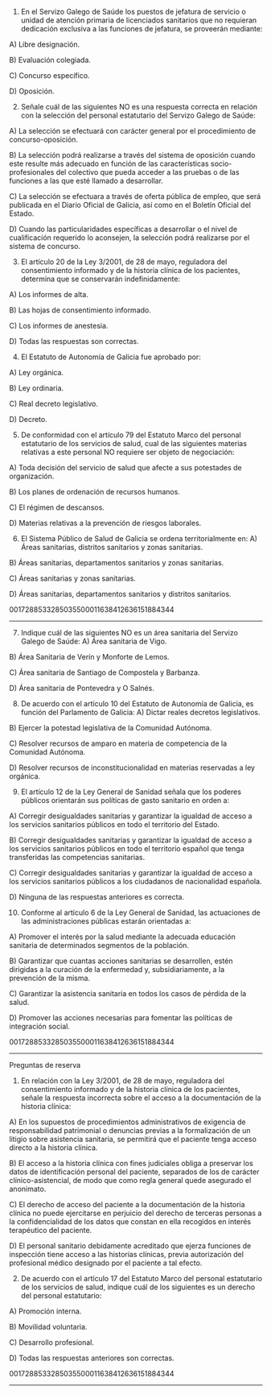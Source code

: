 
1. En el Servizo Galego de Saúde los puestos de jefatura de servicio o unidad de atención primaria de
licenciados sanitarios que no requieran dedicación exclusiva a las funciones de jefatura, se proveerán
mediante:

A) Libre designación.

B) Evaluación colegiada.

C) Concurso específico.

D) Oposición.

2. Señale cuál de las siguientes NO es una respuesta correcta en relación con la selección del personal
estatutario del Servizo Galego de Saúde:

A) La selección se efectuará con carácter general por el procedimiento de concurso-oposición.

B) La selección podrá realizarse a través del sistema de oposición cuando este resulte más adecuado en
función de las características socio-profesionales del colectivo que pueda acceder a las pruebas o de las
funciones a las que esté llamado a desarrollar.

C) La selección se efectuara a través de oferta pública de empleo, que será publicada en el Diario Oficial de
Galicia, así como en el Boletín Oficial del Estado.

D) Cuando las particularidades específicas a desarrollar o el nivel de cualificación requerido lo aconsejen, la
selección podrá realizarse por el sistema de concurso.

3. El artículo 20 de la Ley 3/2001, de 28 de mayo, reguladora del consentimiento informado y de la historia
clínica de los pacientes, determina que se conservarán indefinidamente:

A) Los informes de alta.

B) Las hojas de consentimiento informado.

C) Los informes de anestesia.

D) Todas las respuestas son correctas.

4. El Estatuto de Autonomía de Galicia fue aprobado por:

A) Ley orgánica.

B) Ley ordinaria.

C) Real decreto legislativo.

D) Decreto.

5. De conformidad con el artículo 79 del Estatuto Marco del personal estatutario de los servicios de salud, cual
de las siguientes materias relativas a este personal NO requiere ser objeto de negociación:

A) Toda decisión del servicio de salud que afecte a sus potestades de organización.

B) Los planes de ordenación de recursos humanos.

C) El régimen de descansos.

D) Materias relativas a la prevención de riesgos laborales.

6. El Sistema Público de Salud de Galicia se ordena territorialmente en:
A) Áreas sanitarias, distritos sanitarios y zonas sanitarias.

B) Áreas sanitarias, departamentos sanitarios y zonas sanitarias.

C) Áreas sanitarias y zonas sanitarias.

D) Áreas sanitarias, departamentos sanitarios y distritos sanitarios.

0017288533285035500011638412636151884344

---

7. Indique cuál de las siguientes NO es un área sanitaria del Servizo Galego de Saúde:
A) Área sanitaria de Vigo.

B) Área Sanitaria de Verín y Monforte de Lemos.

C) Área sanitaria de Santiago de Compostela y Barbanza.

D) Área sanitaria de Pontevedra y O Salnés.

8. De acuerdo con el artículo 10 del Estatuto de Autonomía de Galicia, es función del Parlamento de Galicia:
A) Dictar reales decretos legislativos.

B) Ejercer la potestad legislativa de la Comunidad Autónoma.

C) Resolver recursos de amparo en materia de competencia de la Comunidad Autónoma.

D) Resolver recursos de inconstitucionalidad en materias reservadas a ley orgánica.

9. El artículo 12 de la Ley General de Sanidad señala que los poderes públicos orientarán sus políticas de gasto
sanitario en orden a:

A) Corregir desigualdades sanitarias y garantizar la igualdad de acceso a los servicios sanitarios públicos en
todo el territorio del Estado.

B) Corregir desigualdades sanitarias y garantizar la igualdad de acceso a los servicios sanitarios públicos en
todo el territorio español que tenga transferidas las competencias sanitarias.

C) Corregir desigualdades sanitarias y garantizar la igualdad de acceso a los servicios sanitarios públicos a los
ciudadanos de nacionalidad española.

D) Ninguna de las respuestas anteriores es correcta.

10. Conforme al artículo 6 de la Ley General de Sanidad, las actuaciones de las administraciones públicas
estarán orientadas a:

A) Promover el interés por la salud mediante la adecuada educación sanitaria de determinados segmentos de la
población.

B) Garantizar que cuantas acciones sanitarias se desarrollen, estén dirigidas a la curación de la enfermedad y,
subsidiariamente, a la prevención de la misma.

C) Garantizar la asistencia sanitaria en todos los casos de pérdida de la salud.

D) Promover las acciones necesarias para fomentar las políticas de integración social.

0017288533285035500011638412636151884344

---

Preguntas de reserva

1. En relación con la Ley 3/2001, de 28 de mayo, reguladora del consentimiento informado y de la historia
clínica de los pacientes, señale la respuesta incorrecta sobre el acceso a la documentación de la historia
clínica:

A) En los supuestos de procedimientos administrativos de exigencia de responsabilidad patrimonial o
denuncias previas a la formalización de un litigio sobre asistencia sanitaria, se permitirá que el paciente tenga
acceso directo a la historia clínica.

B) El acceso a la historia clínica con fines judiciales obliga a preservar los datos de identificación personal del
paciente, separados de los de carácter clínico-asistencial, de modo que como regla general quede asegurado
el anonimato.

C) El derecho de acceso del paciente a la documentación de la historia clínica no puede ejercitarse en perjuicio
del derecho de terceras personas a la confidencialidad de los datos que constan en ella recogidos en interés
terapéutico del paciente.

D) El personal sanitario debidamente acreditado que ejerza funciones de inspección tiene acceso a las historias
clínicas, previa autorización del profesional médico designado por el paciente a tal efecto.

2. De acuerdo con el artículo 17 del Estatuto Marco del personal estatutario de los servicios de salud, indique
cuál de los siguientes es un derecho del personal estatutario:

A) Promoción interna.

B) Movilidad voluntaria.

C) Desarrollo profesional.

D) Todas las respuestas anteriores son correctas.

0017288533285035500011638412636151884344

---
